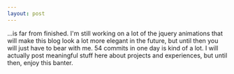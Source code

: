 ```yaml
---
layout: post
---
```

...is far from finished.  I'm still working on a lot of the jquery animations that will make this blog look a lot more elegant in the future, but until then you will just have to bear with me.
54 commits in one day is kind of a lot.  I will actually post meaningful stuff here about projects and experiences, but until then, enjoy this banter.
